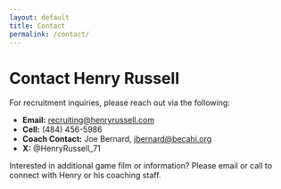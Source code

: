 ```yaml
---
layout: default
title: Contact
permalink: /contact/
---
```

# Contact Henry Russell

For recruitment inquiries, please reach out via the following:

- **Email:** [recruiting@henryrussell.com](mailto:recruiting@henryrussell.com)
- **Cell:** (484) 456-5986
- **Coach Contact:** Joe Bernard, [jbernard@becahi.org](mailto:jbernard@becahi.org)
- **X:** @HenryRussell_71

Interested in additional game film or information? Please email or call to connect with Henry or his coaching staff.



